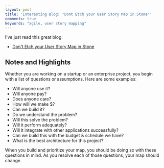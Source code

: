```yaml
---
layout: post
title: 'Interesting Blog: "Dont Etch your User Story Map in Stone"'
comments: true
keywords: "agile, user story mapping"
---
```


I've just read this great blog:

- [Don't Etch your User Story Map in Stone](http://winnipegagilist.blogspot.ca/2013/06/dont-etch-your-user-story-map-in-stone.html)

## Notes and Highlights

Whether you are working on a startup or an enterprise project, you begin with a list of questions or assumptions. Here are some examples: 

- Will anyone use it?
- Will anyone pay?
- Does anyone care?
- How will we make $?
- Can we build it?
- Do we understand the problem?
- Will this solve the problem?
- Will it perform adequately?
- Will it integrate with other applications successfully?
- Can we build this with the budget & schedule we have?
- What is the best architecture for this project?

When you build and prioritize your map, you should be doing so with these questions in mind. As you resolve each of those questions, your map should change.
